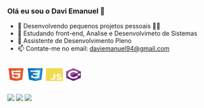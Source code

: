 ### Olá eu sou o Davi Emanuel 👋

- 🔭 Desenvolvendo pequenos projetos pessoais 👨‍💻
- 🌱 Estudando front-end, Analise e Desenvolvimeto de Sistemas
- 👨‍ Assistente de Desenvolvimento Pleno
- 📫 Contate-me no email: daviemanuel94@gmail.com 
<!--
<div align="">
  <a href="https://github.com/daviEmanuelNogueira">
  <img height="140em" src="https://github-readme-stats.vercel.app/api?username=daviEmanuelNogueira&show_icons=true&theme=dark&include_all_commits=true&count_private=true"/>
  <img height="140em" src="https://github-readme-stats.vercel.app/api/top-langs/?username=daviEmanuelNogueira&layout=compact&langs_count=7&theme=dark"/>
</div>
-->
  
  <div style="display: inline_block"><br>
  <img align="center" alt="Rafa-HTML" height="30" width="40" src="https://raw.githubusercontent.com/devicons/devicon/master/icons/html5/html5-original.svg">
  <img align="center" alt="Rafa-CSS" height="30" width="40" src="https://raw.githubusercontent.com/devicons/devicon/master/icons/css3/css3-original.svg">
  <img align="center" alt="Js" height="30" width="40" src="https://raw.githubusercontent.com/devicons/devicon/master/icons/javascript/javascript-plain.svg">
  <img align="center" alt="Rafa-Csharp" height="30" width="40" src="https://raw.githubusercontent.com/devicons/devicon/master/icons/csharp/csharp-original.svg">
</div>
  
 ##
  
  <div>
    
  <a href="https://www.instagram.com/davi.reino/" target="_blank"><img src="https://img.shields.io/badge/-Instagram-%23E4405F?style=for-the-badge&logo=instagram&logoColor=white" target="_blank"></a>
  <a href = "mailto:daviemanuel94@gmail.com"><img src="https://img.shields.io/badge/-Gmail-%23333?style=for-the-badge&logo=gmail&logoColor=white" target="_blank"></a>
  <a href="https://www.linkedin.com/in/davi-emanuel-nogueira-37b951112/" target="_blank"><img src="https://img.shields.io/badge/-LinkedIn-%230077B5?style=for-the-badge&logo=linkedin&logoColor=white" target="_blank"></a> 
  
  </div>
